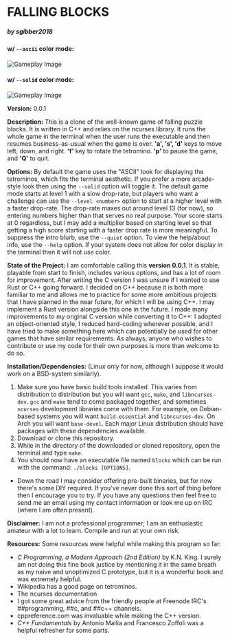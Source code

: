 # FALLING BLOCKS 
##### by sgibber2018

#### w/ `--ascii` color mode:
![Gameplay Image](images/ascii.png)

#### w/ `--solid` color mode:
![Gameplay Image](images/solid.png)

**Version:** 0.0.1

**Description:** This is a clone of the well-known game of falling puzzle blocks. It is written in C++ and relies on the ncurses library. It runs the whole game in the terminal when the user runs the executable and then resumes business-as-usual when the game is over. **'a', 's', 'd'** keys to move left, down, and right. **'f'** key to rotate the tetromino. **'p'** to pause the game, and **'Q'** to quit.  

**Options:** By default the game uses the "ASCII" look for displaying the tetrominos, which fits the terminal aesthetic. If you prefer a more arcade-style look then using the `--solid` option will toggle it. The default game mode starts at level 1 with a slow drop-rate, but players who want a challenge can use the `--level <number>` option to start at a higher level with a faster drop-rate. The drop-rate maxes out around level 13 (for now), so entering numbers higher than that serves no real purpose. Your score starts at 0 regardless, but I may add a multiplier based on starting level so that getting a high score starting with a faster drop rate is more meaningful. To suppress the intro blurb, use the `--quiet` option. To view the help/about info, use the `--help` option. If your system does not allow for color display in the terminal then it will not use color.

**State of the Project:** I am comfortable calling this **version 0.0.1**. It is stable, playable from start to finish, includes various options, and has a lot of room for improvement. After writing the C version I was unsure if I wanted to use Rust or C++ going forward. I decided on C++ because it is both more familiar to me and allows me to practice for some more ambitious projects that I have planned in the near future, for which I will be using C++. I may implement a Rust version alongside this one in the future. I made many improvements to my original C version while converting it to C++: I adopted an object-oriented style, I reduced hard-coding wherever possible, and I have tried to make something here which can potentially be used for other games that have similar requirements. As always, anyone who wishes to contribute or use my code for their own purposes is more than welcome to do so.

**Installation/Dependencies:** (Linux only for now, although I suppose it would work on a BSD-system similarly).
1. Make sure you have basic build tools installed. This varies from distribution to distribution but you will want `gcc`, `make`, and `libncurses-dev`. `gcc` and `make` tend to come packaged together, and sometimes `ncurses` development libraries come with them. For example, on Debian-based systems you will want `build-essential` and `libncurses-dev`. On Arch you will want `base-devel`. Each major Linux distribution should have packages with these dependencies available.
2. Download or clone this repository. 
3. While in the directory of the downloaded or cloned repository, open the terminal and type `make`. 
4. You should now have an executable file named `blocks` which can be run with the command: `./blocks [OPTIONS]`.
- Down the road I may consider offering pre-built binaries, but for now there's some DIY required. If you've never done this sort of thing before then I encourage you to try. If you have any questions then feel free to send me an email using my contact information or look me up on IRC (where I am often present). 

**Disclaimer:** I am not a professional programmer; I am an enthusiastic amateur with a lot to learn. Compile and run at your own risk. 

**Resources:** Some resources were helpful while making this program so far:
- *C Programming, a Modern Approach (2nd Edition)* by K.N. King. I surely am not doing this fine book justice by mentioning it in the same breath as my naive and unoptimized C prototype, but it is a wonderful book and was extremely helpful.
- Wikipedia has a good page on tetrominos.
- The ncurses documentation
- I got some great advice from the friendly people at Freenode IRC's ##programming, ##c, and ##c++ channels.
- cppreference.com was invaluable while making the C++ version.
- *C++ Fundamentals* by Antonio Mallia and Francesco Zoffoli was a helpful refresher for some parts.

